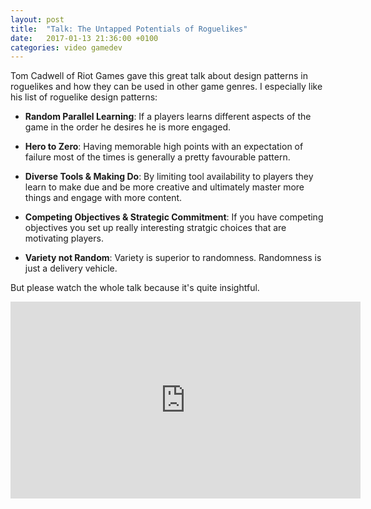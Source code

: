 ```yaml
---
layout: post
title:  "Talk: The Untapped Potentials of Roguelikes"
date:   2017-01-13 21:36:00 +0100
categories: video gamedev
---
```

Tom Cadwell of Riot Games gave this great talk about design patterns in
roguelikes and how they can be used in other game genres. I especially like his
list of roguelike design patterns:
* **Random Parallel Learning**: If a players learns different aspects of the
game in the order he desires he is more engaged.

* **Hero to Zero**: Having memorable high points with an expectation of failure
most of the times is generally a pretty favourable pattern.

* **Diverse Tools & Making Do**: By limiting tool availability to players they
learn to make due and be more creative and ultimately master more things and
engage with more content.

* **Competing Objectives & Strategic Commitment**: If you have competing
objectives you set up really interesting stratgic choices that are motivating
players.

* **Variety not Random**: Variety is superior to randomness. Randomness is just
a delivery vehicle.

But please watch the whole talk because it's quite insightful.

<iframe width="560" height="315" src="https://www.youtube.com/embed/IE19Te46kYc"
frameborder="0" allowfullscreen></iframe>
